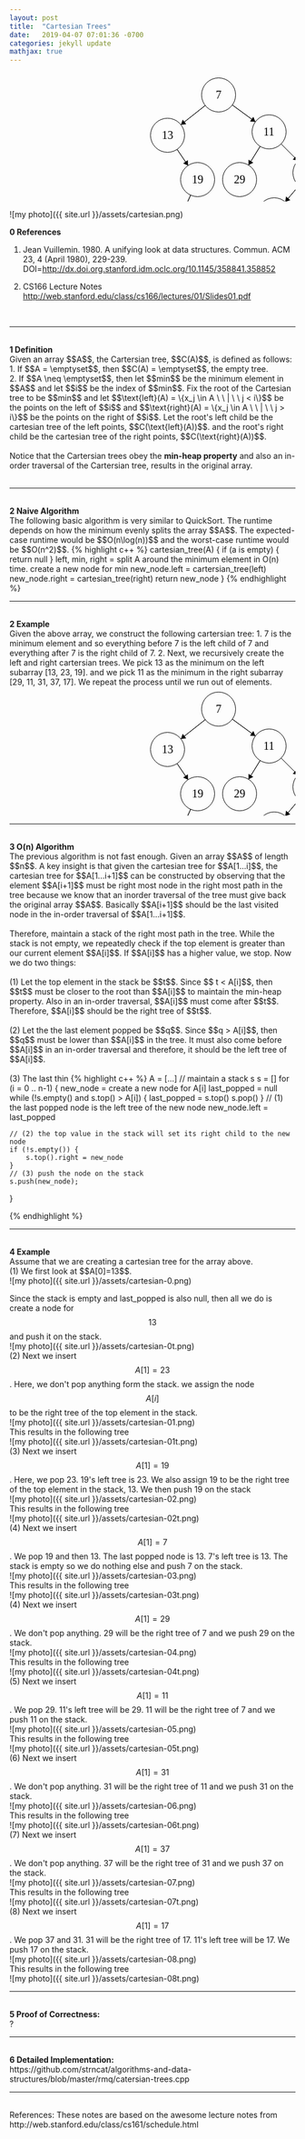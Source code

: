 ```yaml
---
layout: post
title:  "Cartesian Trees"
date:   2019-04-07 07:01:36 -0700
categories: jekyll update
mathjax: true
---
```


<svg width="800" height="360" version="1.1" xmlns="http://www.w3.org/2000/svg">
	<ellipse stroke="black" stroke-width="1" fill="none" cx="368.5" cy="39.5" rx="30" ry="30"/>
	<text x="363.5" y="45.5" font-family="Times New Roman" font-size="20">7</text>
	<ellipse stroke="black" stroke-width="1" fill="none" cx="278.5" cy="110.5" rx="30" ry="30"/>
	<text x="268.5" y="116.5" font-family="Times New Roman" font-size="20">13</text>
	<ellipse stroke="black" stroke-width="1" fill="none" cx="295.5" cy="268.5" rx="30" ry="30"/>
	<text x="285.5" y="274.5" font-family="Times New Roman" font-size="20">23</text>
	<ellipse stroke="black" stroke-width="1" fill="none" cx="457.5" cy="104.5" rx="30" ry="30"/>
	<text x="447.5" y="110.5" font-family="Times New Roman" font-size="20">11</text>
	<ellipse stroke="black" stroke-width="1" fill="none" cx="331.5" cy="188.5" rx="30" ry="30"/>
	<text x="321.5" y="194.5" font-family="Times New Roman" font-size="20">19</text>
	<ellipse stroke="black" stroke-width="1" fill="none" cx="405.5" cy="188.5" rx="30" ry="30"/>
	<text x="395.5" y="194.5" font-family="Times New Roman" font-size="20">29</text>
	<ellipse stroke="black" stroke-width="1" fill="none" cx="529.5" cy="176.5" rx="30" ry="30"/>
	<text x="519.5" y="182.5" font-family="Times New Roman" font-size="20">17</text>
	<ellipse stroke="black" stroke-width="1" fill="none" cx="466.5" cy="250.5" rx="30" ry="30"/>
	<text x="456.5" y="256.5" font-family="Times New Roman" font-size="20">31</text>
	<ellipse stroke="black" stroke-width="1" fill="none" cx="529.5" cy="322.5" rx="30" ry="30"/>
	<text x="519.5" y="328.5" font-family="Times New Roman" font-size="20">37</text>
	<polygon stroke="black" stroke-width="1" points="344.947,58.081 302.053,91.919"/>
	<polygon fill="black" stroke-width="1" points="302.053,91.919 311.431,90.89 305.237,83.039"/>
	<polygon stroke="black" stroke-width="1" points="295.361,135.314 314.639,163.686"/>
	<polygon fill="black" stroke-width="1" points="314.639,163.686 314.279,154.259 306.008,159.879"/>
	<polygon stroke="black" stroke-width="1" points="319.189,215.858 307.811,241.142"/>
	<polygon fill="black" stroke-width="1" points="307.811,241.142 315.653,235.899 306.534,231.795"/>
	<polygon stroke="black" stroke-width="1" points="392.727,57.194 433.273,86.806"/>
	<polygon fill="black" stroke-width="1" points="433.273,86.806 429.762,78.05 423.864,86.126"/>
	<polygon stroke="black" stroke-width="1" points="441.709,130.008 421.291,162.992"/>
	<polygon fill="black" stroke-width="1" points="421.291,162.992 429.753,158.822 421.25,153.558"/>
	<polygon stroke="black" stroke-width="1" points="478.713,125.713 508.287,155.287"/>
	<polygon fill="black" stroke-width="1" points="508.287,155.287 506.165,146.094 499.094,153.165"/>
	<polygon stroke="black" stroke-width="1" points="510.053,199.343 485.947,227.657"/>
	<polygon fill="black" stroke-width="1" points="485.947,227.657 494.94,224.807 487.326,218.324"/>
	<polygon stroke="black" stroke-width="1" points="486.255,273.077 509.745,299.923"/>
	<polygon fill="black" stroke-width="1" points="509.745,299.923 508.24,290.61 500.714,297.195"/>
</svg>


![my photo]({{ site.url }}/assets/cartesian.png)

<b>0 References</b><br>
1. Jean Vuillemin. 1980. A unifying look at data structures. Commun. ACM 23, 4 (April 1980), 229-239. DOI=http://dx.doi.org.stanford.idm.oclc.org/10.1145/358841.358852

2. CS166 Lecture Notes http://web.stanford.edu/class/cs166/lectures/01/Slides01.pdf
<br>
<!------------------------------------------------------------------------------------>
<hr>
<br>
<b>1 Definition</b><br>
Given an array $$A$$, the Cartersian tree, $$C(A)$$, is defined as follows: <br>
1. If $$A = \emptyset$$, then $$C(A) = \emptyset$$, the empty tree. <br>
2. If $$A \neq \emptyset$$, then let $$min$$ be the minimum element in $$A$$ and let $$i$$ be the index of $$min$$. Fix the root of the Cartesian tree to be $$min$$ and let $$\text{left}(A) = \{x_j \in A \ \ | \ \ j < i\}$$ be the points on the left of $$i$$ and $$\text{right}(A) = \{x_j \in A \ \ | \ \ j > i\}$$ be the points on the right of $$i$$. Let the root's left child be the cartesian tree of the left points, $$C(\text{left}(A))$$. and the root's right child be the cartesian tree of the right points,  $$C(\text{right}(A))$$.
<br>
<br>
Notice that the Cartersian trees obey the <b>min-heap property</b> and also an in-order traversal of the Cartersian tree, results in the original array. <br>
<br>
<!------------------------------------------------------------------------------------>
<hr>
<br>
<b>2 Naive Algorithm</b>
<br>
The following basic algorithm is very similar to QuickSort. The runtime depends on how the minimum evenly splits the array $$A$$. The expected-case runtime would be $$O(n\log(n))$$ and the worst-case runtime would be $$O(n^2)$$. 
{% highlight c++ %}
cartesian_tree(A) {
	if (a is empty) { return null }
	left, min, right = split A around the minimum element in O(n) time.
	create a new node for min
	new_node.left = cartersian_tree(left)
	new_node.right = cartesian_tree(right)
	return new_node
}
{% endhighlight %}
<br>
<!------------------------------------------------------------------------------------>
<hr>
<br>
<b>2 Example</b>
<br>
Given the above array, we construct the following cartersian tree:
1. 7 is the minimum element and so everything before 7 is the left child of 7 and everything after 7 is the right child of 7.
2. Next, we recursively create the left and right cartersian trees. We pick 13 as the minimum on the left subarray [13, 23, 19]. and we pick 11 as the minimum in the right subarray [29, 11, 31, 37, 17]. We repeat the process until we run out of elements.
<svg width="800" height="360" version="1.1" xmlns="http://www.w3.org/2000/svg">
	<ellipse stroke="black" stroke-width="1" fill="none" cx="368.5" cy="39.5" rx="30" ry="30"/>
	<text x="363.5" y="45.5" font-family="Times New Roman" font-size="20">7</text>
	<ellipse stroke="black" stroke-width="1" fill="none" cx="278.5" cy="110.5" rx="30" ry="30"/>
	<text x="268.5" y="116.5" font-family="Times New Roman" font-size="20">13</text>
	<ellipse stroke="black" stroke-width="1" fill="none" cx="295.5" cy="268.5" rx="30" ry="30"/>
	<text x="285.5" y="274.5" font-family="Times New Roman" font-size="20">23</text>
	<ellipse stroke="black" stroke-width="1" fill="none" cx="457.5" cy="104.5" rx="30" ry="30"/>
	<text x="447.5" y="110.5" font-family="Times New Roman" font-size="20">11</text>
	<ellipse stroke="black" stroke-width="1" fill="none" cx="331.5" cy="188.5" rx="30" ry="30"/>
	<text x="321.5" y="194.5" font-family="Times New Roman" font-size="20">19</text>
	<ellipse stroke="black" stroke-width="1" fill="none" cx="405.5" cy="188.5" rx="30" ry="30"/>
	<text x="395.5" y="194.5" font-family="Times New Roman" font-size="20">29</text>
	<ellipse stroke="black" stroke-width="1" fill="none" cx="529.5" cy="176.5" rx="30" ry="30"/>
	<text x="519.5" y="182.5" font-family="Times New Roman" font-size="20">17</text>
	<ellipse stroke="black" stroke-width="1" fill="none" cx="466.5" cy="250.5" rx="30" ry="30"/>
	<text x="456.5" y="256.5" font-family="Times New Roman" font-size="20">31</text>
	<ellipse stroke="black" stroke-width="1" fill="none" cx="529.5" cy="322.5" rx="30" ry="30"/>
	<text x="519.5" y="328.5" font-family="Times New Roman" font-size="20">37</text>
	<polygon stroke="black" stroke-width="1" points="344.947,58.081 302.053,91.919"/>
	<polygon fill="black" stroke-width="1" points="302.053,91.919 311.431,90.89 305.237,83.039"/>
	<polygon stroke="black" stroke-width="1" points="295.361,135.314 314.639,163.686"/>
	<polygon fill="black" stroke-width="1" points="314.639,163.686 314.279,154.259 306.008,159.879"/>
	<polygon stroke="black" stroke-width="1" points="319.189,215.858 307.811,241.142"/>
	<polygon fill="black" stroke-width="1" points="307.811,241.142 315.653,235.899 306.534,231.795"/>
	<polygon stroke="black" stroke-width="1" points="392.727,57.194 433.273,86.806"/>
	<polygon fill="black" stroke-width="1" points="433.273,86.806 429.762,78.05 423.864,86.126"/>
	<polygon stroke="black" stroke-width="1" points="441.709,130.008 421.291,162.992"/>
	<polygon fill="black" stroke-width="1" points="421.291,162.992 429.753,158.822 421.25,153.558"/>
	<polygon stroke="black" stroke-width="1" points="478.713,125.713 508.287,155.287"/>
	<polygon fill="black" stroke-width="1" points="508.287,155.287 506.165,146.094 499.094,153.165"/>
	<polygon stroke="black" stroke-width="1" points="510.053,199.343 485.947,227.657"/>
	<polygon fill="black" stroke-width="1" points="485.947,227.657 494.94,224.807 487.326,218.324"/>
	<polygon stroke="black" stroke-width="1" points="486.255,273.077 509.745,299.923"/>
	<polygon fill="black" stroke-width="1" points="509.745,299.923 508.24,290.61 500.714,297.195"/>
</svg>


<br>
<!------------------------------------------------------------------------------------>
<hr>
<br>
<b>3 O(n) Algorithm </b>
<br>
The previous algorithm is not fast enough. Given an array $$A$$ of length $$n$$. A key insight is that given the cartesian tree for $$A[1...i]$$, the cartesian tree for $$A[1...i+1]$$ can be constructed by observing that the element $$A[i+1]$$ must be right most node in the right most path in the tree because we know that an inorder traversal of the tree must give back the original array $$A$$. Basically $$A[i+1]$$ should be the last visited node in the in-order traversal of $$A[1...i+1]$$.
<br><br>
Therefore, maintain a stack of the right most path in the tree. While the stack is not empty, we repeatedly check if the top element is greater than our current element $$A[i]$$. If $$A[i]$$ has a higher value, we stop. Now we do two things: <br>
<br>
(1) Let the top element in the stack be $$t$$. Since $$ t < A[i]$$, then $$t$$ must be closer to the root than $$A[i]$$ to maintain the min-heap property. Also in an in-order traversal, $$A[i]$$ must come after $$t$$. Therefore, $$A[i]$$ should be the right tree of $$t$$.
<br><br>
(2) Let the the last element popped be $$q$$. Since $$q > A[i]$$, then $$q$$ must be lower than $$A[i]$$ in the tree. It must also come before $$A[i]$$ in an in-order traversal and therefore, it should be the left tree of $$A[i]$$.
<br><br>
(3) The last thin
{% highlight c++ %}
A = [...]
// maintain a stack s
s = []
for (i = 0 .. n-1) {
    new_node = create a new node for A[i]
    last_popped = null
    while (!s.empty() and s.top() > A[i]) {
        last_popped = s.top()
        s.pop()
    }
    // (1) the last popped node is the left tree of the new node
    new_node.left = last_popped

    // (2) the top value in the stack will set its right child to the new node
    if (!s.empty()) {
        s.top().right = new_node
    }
	// (3) push the node on the stack
	s.push(new_node);
}


{% endhighlight %}
<br>
<!------------------------------------------------------------------------------------>
<hr>
<br>
<b>4 Example</b><br>
Assume that we are creating a cartesian tree for the array above. 
<br>
(1) We first look at $$A[0]=13$$.
<br>
![my photo]({{ site.url }}/assets/cartesian-0.png)

Since the stack is empty and last_popped is also null, then all we do is create a node for $$13$$ and push it on the stack.
<br>
![my photo]({{ site.url }}/assets/cartesian-0t.png)
<br>
(2) Next we insert $$A[1]=23$$. Here, we don't pop anything form the stack. we assign the node $$A[i]$$ to be the right tree of the top element in the stack. 
<br>
![my photo]({{ site.url }}/assets/cartesian-01.png)
<br>
This results in the following tree
<br>
![my photo]({{ site.url }}/assets/cartesian-01t.png)
<br>
(3) Next we insert $$A[1]=19$$. Here, we pop 23. 19's left tree is 23. We also assign 19 to be the right tree of the top element in the stack, 13. We then push 19 on the stack
<br>
![my photo]({{ site.url }}/assets/cartesian-02.png)
<br>
This results in the following tree
<br>
![my photo]({{ site.url }}/assets/cartesian-02t.png)
<br>
(4) Next we insert $$A[1]=7$$. We pop 19 and then 13. The last popped node is 13. 7's left tree is 13. The stack is empty so we do nothing else and push 7 on the stack. 
<br>
![my photo]({{ site.url }}/assets/cartesian-03.png)
<br>
This results in the following tree
<br>
![my photo]({{ site.url }}/assets/cartesian-03t.png)
<br>
(4) Next we insert $$A[1]=29$$. We don't pop anything. 29 will be the right tree of 7 and we push 29 on the stack. 
<br>
![my photo]({{ site.url }}/assets/cartesian-04.png)
<br>
This results in the following tree
<br>
![my photo]({{ site.url }}/assets/cartesian-04t.png)
<br>
(5) Next we insert $$A[1]=11$$. We pop 29. 11's left tree will be 29. 11 will be the right tree of 7 and we push 11 on the stack. 
<br>
![my photo]({{ site.url }}/assets/cartesian-05.png)
<br>
This results in the following tree
<br>
![my photo]({{ site.url }}/assets/cartesian-05t.png)
<br>
(6) Next we insert $$A[1]=31$$. We don't pop anything. 31 will be the right tree of 11 and we push 31 on the stack. 
<br>
![my photo]({{ site.url }}/assets/cartesian-06.png)
<br>
This results in the following tree
<br>
![my photo]({{ site.url }}/assets/cartesian-06t.png)
<br>
(7) Next we insert $$A[1]=37$$. We don't pop anything. 37 will be the right tree of 31 and we push 37 on the stack. 
<br>
![my photo]({{ site.url }}/assets/cartesian-07.png)
<br>
This results in the following tree
<br>
![my photo]({{ site.url }}/assets/cartesian-07t.png)
<br>
(8) Next we insert $$A[1]=17$$. We pop 37 and 31. 31 will be the right tree of 17. 11's left tree will be 17. We push 17 on the stack. 
<br>
![my photo]({{ site.url }}/assets/cartesian-08.png)
<br>
This results in the following tree
<br>
![my photo]({{ site.url }}/assets/cartesian-08t.png)
<!------------------------------------------------------------------------------------>
<hr>
<br>
<b>5 Proof of Correctness:</b> <br>
?

<!------------------------------------------------------------------------------------>
<hr>
<br>
<b>6 Detailed Implementation:</b> <br>
https://github.com/strncat/algorithms-and-data-structures/blob/master/rmq/catersian-trees.cpp


<br>
<!------------------------------------------------------------------------------------>
<hr>
<br>
References: These notes are based on the awesome lecture notes from http://web.stanford.edu/class/cs161/schedule.html



